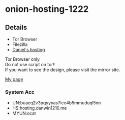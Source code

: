 # onion-hosting-1222

## Details

- Tor Browser
- Filezilla
- [Daniel's hosting](http://dhosting4okcs22v.onion/index.php)

Tor Browser only<br>
Do not use script on tor!!<br>
If you want to see the design, please visit the mirror site.

[My page](http://buaeq2v3pqyyyas7iee4b5mmuduql5nnajwy5rloofpyfwq265sksoad.onion/onion-hosting-1222/)

### System Acc

- UN:buaeq2v3pqyyyas7iee4b5mmuduql5nn
- HS:hosting.danwin1210.me
- MYUN:ocat